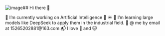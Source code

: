 ![image](https://github.com/user-attachments/assets/c3c25d12-ba47-4971-ba99-50cddc57e958)## Hi there 👋

<!--
**zmei01/zmei01** is a ✨ _special_ ✨ repository because its `README.md` (this file) appears on your GitHub profile.

Here are some ideas to get you started:

- 🔭 I’m currently working on ...
- 🌱 I’m currently learning ...
- 👯 I’m looking to collaborate on ...
- 🤔 I’m looking for help with ...
- 💬 Ask me about ...
- 📫 How to reach me: ...
- 😄 Pronouns: ...
- ⚡ Fun fact: ...
--!>
🔭 I’m currently working on Artificial Intelligence  🌈 ☀️

🌱  I’m learning large models like DeepSeek to apply them in the industrial field. 🌴

@ me by email at 15265202881@163.com 📬

I love 🍕 and 🐱 

